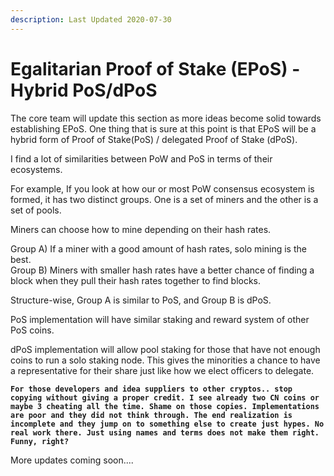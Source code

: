 ```yaml
---
description: Last Updated 2020-07-30
---
```


# Egalitarian Proof of Stake \(EPoS\) - Hybrid PoS/dPoS

The core team will update this section as more ideas become solid towards establishing EPoS. One thing that is sure at this point is that EPoS will be a hybrid form of Proof of Stake\(PoS\) / delegated Proof of Stake \(dPoS\).

I find a lot of similarities between PoW and PoS in terms of their ecosystems.

For example, If you look at how our or most PoW consensus ecosystem is formed, it has two distinct groups. One is a set of miners and the other is a set of pools. 

Miners can choose how to mine depending on their hash rates.  
  
Group A\) If a miner with a good amount of hash rates, solo mining is the best.   
Group B\) Miners with smaller hash rates have a better chance of finding a block when they pull their hash rates together to find blocks.

Structure-wise, Group A is similar to PoS, and Group B is dPoS.  

PoS implementation will have similar staking and reward system of other PoS coins.

dPoS implementation will allow pool staking for those that have not enough coins to run a solo staking node. This gives the minorities a chance to have a representative for their share just like how we elect officers to delegate. 

**`For those developers and idea suppliers to other cryptos.. stop copying without giving a proper credit. I see already two CN coins or maybe 3 cheating all the time. Shame on those copies. Implementations are poor and they did not think through. The end realization is incomplete and they jump on to something else to create just hypes. No real work there. Just using names and terms does not make them right. Funny, right?`**

More updates coming soon....



